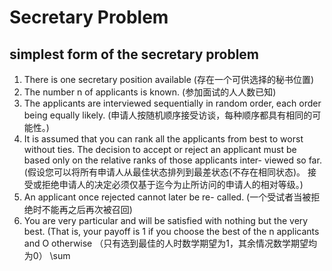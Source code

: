 # Secretary Problem
## simplest form of the secretary problem
1. There is one secretary position available (存在一个可供选择的秘书位置)
2. The  number n of applicants is known. (参加面试的人人数已知)
3. The applicants are interviewed sequentially in random order, each order being equally likely. (申请人按随机顺序接受访谈，每种顺序都具有相同的可能性。)
4.  It is assumed that you can rank all the applicants from best to worst without ties. The decision to accept or reject an applicant must be based only on the relative ranks of those applicants inter- viewed so far. 
    (假设您可以将所有申请人从最佳状态排列到最差状态(不存在相同状态)。 接受或拒绝申请人的决定必须仅基于迄今为止所访问的申请人的相对等级。)
5.   An applicant once rejected cannot later be re- called. (一个受试者当被拒绝时不能再之后再次被召回)
6. You are very particular and will be satisfied with nothing but the very best. (That is, your payoff is 1 if you choose the best of the n applicants and O otherwise
   （只有选到最佳的人时数学期望为1，其余情况数学期望均为0）
   \sum
